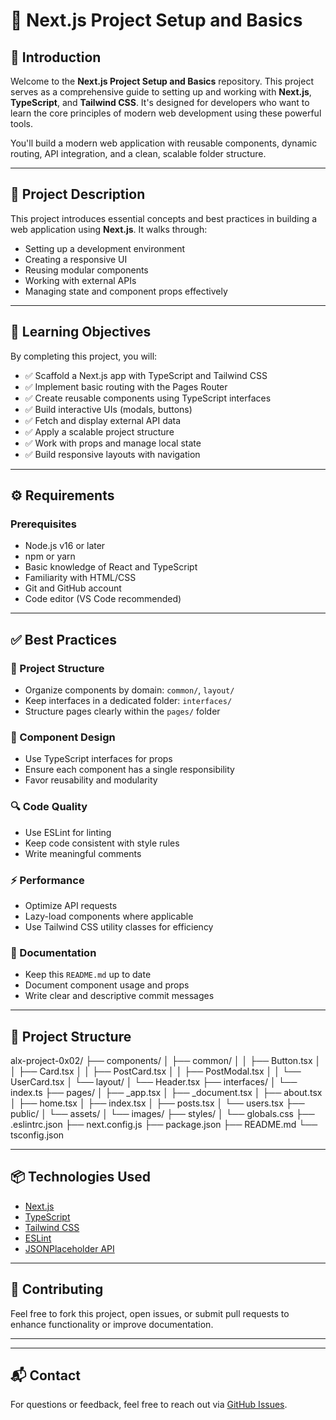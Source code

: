 # 📘 Next.js Project Setup and Basics

## 🔰 Introduction

Welcome to the **Next.js Project Setup and Basics** repository. This project serves as a comprehensive guide to setting up and working with **Next.js**, **TypeScript**, and **Tailwind CSS**. It's designed for developers who want to learn the core principles of modern web development using these powerful tools.

You'll build a modern web application with reusable components, dynamic routing, API integration, and a clean, scalable folder structure.

---

## 📄 Project Description

This project introduces essential concepts and best practices in building a web application using **Next.js**. It walks through:
- Setting up a development environment
- Creating a responsive UI
- Reusing modular components
- Working with external APIs
- Managing state and component props effectively

---

## 🎯 Learning Objectives

By completing this project, you will:

- ✅ Scaffold a Next.js app with TypeScript and Tailwind CSS
- ✅ Implement basic routing with the Pages Router
- ✅ Create reusable components using TypeScript interfaces
- ✅ Build interactive UIs (modals, buttons)
- ✅ Fetch and display external API data
- ✅ Apply a scalable project structure
- ✅ Work with props and manage local state
- ✅ Build responsive layouts with navigation

---

## ⚙️ Requirements

### Prerequisites

- Node.js v16 or later
- npm or yarn
- Basic knowledge of React and TypeScript
- Familiarity with HTML/CSS
- Git and GitHub account
- Code editor (VS Code recommended)

---

## ✅ Best Practices

### 📁 Project Structure
- Organize components by domain: `common/`, `layout/`
- Keep interfaces in a dedicated folder: `interfaces/`
- Structure pages clearly within the `pages/` folder

### 🧩 Component Design
- Use TypeScript interfaces for props
- Ensure each component has a single responsibility
- Favor reusability and modularity

### 🔍 Code Quality
- Use ESLint for linting
- Keep code consistent with style rules
- Write meaningful comments

### ⚡ Performance
- Optimize API requests
- Lazy-load components where applicable
- Use Tailwind CSS utility classes for efficiency

### 📝 Documentation
- Keep this `README.md` up to date
- Document component usage and props
- Write clear and descriptive commit messages

---

## 📁 Project Structure

alx-project-0x02/
├── components/
│   ├── common/
│   │   ├── Button.tsx
│   │   ├── Card.tsx
│   │   ├── PostCard.tsx
│   │   ├── PostModal.tsx
│   │   └── UserCard.tsx
│   └── layout/
│       └── Header.tsx
├── interfaces/
│   └── index.ts
├── pages/
│   ├── _app.tsx
│   ├── _document.tsx
│   ├── about.tsx
│   ├── home.tsx
│   ├── index.tsx
│   ├── posts.tsx
│   └── users.tsx
├── public/
│   └── assets/
│       └── images/
├── styles/
│   └── globals.css
├── .eslintrc.json
├── next.config.js
├── package.json
├── README.md
└── tsconfig.json


---

## 📦 Technologies Used

- [Next.js](https://nextjs.org/)
- [TypeScript](https://www.typescriptlang.org/)
- [Tailwind CSS](https://tailwindcss.com/)
- [ESLint](https://eslint.org/)
- [JSONPlaceholder API](https://jsonplaceholder.typicode.com/)

---

## 🤝 Contributing

Feel free to fork this project, open issues, or submit pull requests to enhance functionality or improve documentation.

---



---

## 📬 Contact

For questions or feedback, feel free to reach out via [GitHub Issues](https://github.com/your-username/your-repo/issues).

